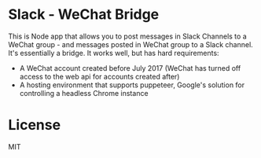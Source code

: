 # Slack - WeChat Bridge
This is Node app that allows you to post messages in Slack Channels to a WeChat group - and messages posted in WeChat group to a Slack channel. It's essentially a bridge. It works well, but has hard requirements:

* A WeChat account created before July 2017 (WeChat has turned off access to the web api for accounts created after)
* A hosting environment that supports puppeteer, Google's solution for controlling a headless Chrome instance

# License
MIT